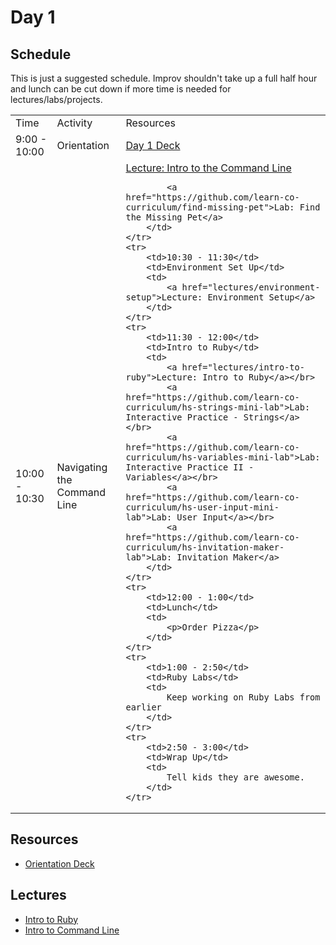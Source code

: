 # Day 1

## Schedule

This is just a suggested schedule. Improv shouldn't take up a full half hour and lunch can be cut down if more time is needed for lectures/labs/projects.

<table>
    <tr>
        <td>Time</td>
        <td>Activity</td>
        <td>Resources</td>
    </tr>
    <tr>
        <td>9:00 - 10:00</td>
        <td>Orientation</td>
        <td>
            <a href="https://docs.google.com/presentation/d/1mlaIykpMkEtuGoOOKpup_dcJGLfew3RGAL3rHlwvQmg/edit#slide=id.p">Day 1 Deck</a>
        </td>
    </tr>
    <tr>
        <td>10:00 - 10:30</td>
        <td>Navigating the Command Line</td>
        <td>
            <a href="lectures/intro-to-command-line">Lecture: Intro to the Command Line</a></br>
            
            <a href="https://github.com/learn-co-curriculum/find-missing-pet">Lab: Find the Missing Pet</a>
        </td>
    </tr>
    <tr>
        <td>10:30 - 11:30</td>
        <td>Environment Set Up</td>
        <td>
            <a href="lectures/environment-setup">Lecture: Environment Setup</a>
        </td>
    </tr>
    <tr>
        <td>11:30 - 12:00</td>
        <td>Intro to Ruby</td>
        <td>
            <a href="lectures/intro-to-ruby">Lecture: Intro to Ruby</a></br>
            <a href="https://github.com/learn-co-curriculum/hs-strings-mini-lab">Lab: Interactive Practice - Strings</a></br>
            <a href="https://github.com/learn-co-curriculum/hs-variables-mini-lab">Lab: Interactive Practice II - Variables</a></br>
            <a href="https://github.com/learn-co-curriculum/hs-user-input-mini-lab">Lab: User Input</a></br>
            <a href="https://github.com/learn-co-curriculum/hs-invitation-maker-lab">Lab: Invitation Maker</a>
        </td>
    </tr>
    <tr>
        <td>12:00 - 1:00</td>
        <td>Lunch</td>
        <td>
            <p>Order Pizza</p>
        </td>
    </tr>
    <tr>
        <td>1:00 - 2:50</td>
        <td>Ruby Labs</td>
        <td>
            Keep working on Ruby Labs from earlier
        </td>
    </tr>
    <tr>
        <td>2:50 - 3:00</td>
        <td>Wrap Up</td>
        <td>
            Tell kids they are awesome.
        </td>
    </tr>
</table>

## Resources

- [Orientation Deck](https://docs.google.com/presentation/d/1mlaIykpMkEtuGoOOKpup_dcJGLfew3RGAL3rHlwvQmg/edit#slide=id.p)

## Lectures

- [Intro to Ruby](lectures/intro-to-ruby)
- [Intro to Command Line](lectures/intro-to-command-line)
